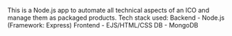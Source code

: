 This is a Node.js app to automate all technical aspects of an ICO and manage them as packaged products.
Tech stack used:
  Backend - Node.js (Framework: Express)
  Frontend - EJS/HTML/CSS
  DB - MongoDB
